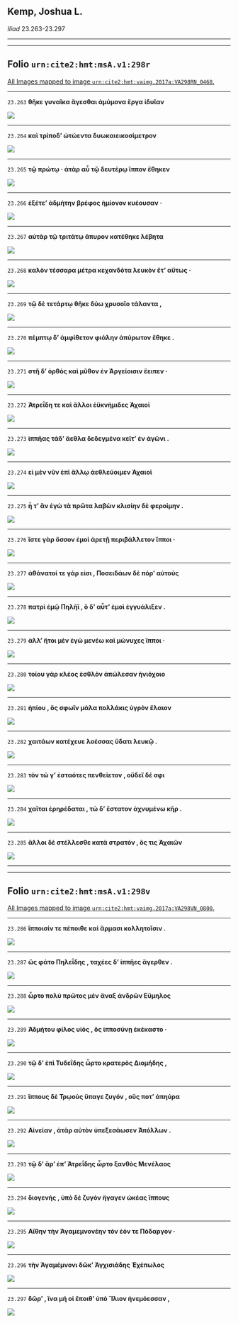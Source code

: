 ## Kemp, Joshua L.

*Iliad* 23.263-23.297

---

---

## **Folio `urn:cite2:hmt:msA.v1:298r`**



[All Images mapped to image `urn:cite2:hmt:vaimg.2017a:VA298RN_0468`.](http://www.homermultitext.org/ict2/index.html?urn=urn:cite2:hmt:vaimg.2017a:VA298RN_0468@0.2178,0.2427,0.4246,0.02254&urn=urn:cite2:hmt:vaimg.2017a:VA298RN_0468@0.2194,0.2609,0.4246,0.02254&urn=urn:cite2:hmt:vaimg.2017a:VA298RN_0468@0.2168,0.2784,0.4246,0.02254&urn=urn:cite2:hmt:vaimg.2017a:VA298RN_0468@0.2148,0.2979,0.4246,0.02254&urn=urn:cite2:hmt:vaimg.2017a:VA298RN_0468@0.2163,0.3174,0.4246,0.02254&urn=urn:cite2:hmt:vaimg.2017a:VA298RN_0468@0.2200,0.3365,0.4200,0.02254&urn=urn:cite2:hmt:vaimg.2017a:VA298RN_0468@0.2172,0.3550,0.4200,0.02254&urn=urn:cite2:hmt:vaimg.2017a:VA298RN_0468@0.2213,0.3722,0.4200,0.02254&urn=urn:cite2:hmt:vaimg.2017a:VA298RN_0468@0.2249,0.3920,0.4016,0.02254&urn=urn:cite2:hmt:vaimg.2017a:VA298RN_0468@0.2183,0.4134,0.4016,0.02144&urn=urn:cite2:hmt:vaimg.2017a:VA298RN_0468@0.2235,0.4332,0.4016,0.02144&urn=urn:cite2:hmt:vaimg.2017a:VA298RN_0468@0.2214,0.4506,0.3528,0.02144&urn=urn:cite2:hmt:vaimg.2017a:VA298RN_0468@0.2150,0.4672,0.4379,0.02434&urn=urn:cite2:hmt:vaimg.2017a:VA298RN_0468@0.2168,0.4867,0.4031,0.02075&urn=urn:cite2:hmt:vaimg.2017a:VA298RN_0468@0.2168,0.5039,0.4031,0.02573&urn=urn:cite2:hmt:vaimg.2017a:VA298RN_0468@0.2132,0.5237,0.4211,0.02351&urn=urn:cite2:hmt:vaimg.2017a:VA298RN_0468@0.2132,0.5432,0.3983,0.02310&urn=urn:cite2:hmt:vaimg.2017a:VA298RN_0468@0.2132,0.5638,0.3983,0.02296&urn=urn:cite2:hmt:vaimg.2017a:VA298RN_0468@0.2225,0.5815,0.4042,0.02697&urn=urn:cite2:hmt:vaimg.2017a:VA298RN_0468@0.2074,0.5994,0.4042,0.02697&urn=urn:cite2:hmt:vaimg.2017a:VA298RN_0468@0.2146,0.6235,0.3705,0.02102&urn=urn:cite2:hmt:vaimg.2017a:VA298RN_0468@0.2089,0.6351,0.4403,0.02614&urn=urn:cite2:hmt:vaimg.2017a:VA298RN_0468@0.2067,0.6585,0.4173,0.02061)

---- 

 `23.263`  **θῆκε γυναῖκα ἄγεσθαι ἀμύμονα ἔργα ἰδυῖαν** 

 <a href="http://www.homermultitext.org/ict2/index.html?urn=urn:cite2:hmt:vaimg.2017a:VA298RN_0468@0.2178,0.2427,0.4246,0.02254"><img src="http://beta.hpcc.uh.edu/scs/image/500/500/urn:cite2:hmt:vaimg.2017a:VA298RN_0468@0.2178,0.2427,0.4246,0.02254"/></a> 

---- 

 `23.264`  **καὶ τρίποδʼ ὠτώεντα δυωκαιεικοσίμετρον** 

 <a href="http://www.homermultitext.org/ict2/index.html?urn=urn:cite2:hmt:vaimg.2017a:VA298RN_0468@0.2194,0.2609,0.4246,0.02254"><img src="http://beta.hpcc.uh.edu/scs/image/500/500/urn:cite2:hmt:vaimg.2017a:VA298RN_0468@0.2194,0.2609,0.4246,0.02254"/></a> 

---- 

 `23.265`  **τῷ πρώτῳ · ἀτὰρ αὖ τῷ δευτέρῳ ἵππον ἔθηκεν** 

 <a href="http://www.homermultitext.org/ict2/index.html?urn=urn:cite2:hmt:vaimg.2017a:VA298RN_0468@0.2168,0.2784,0.4246,0.02254"><img src="http://beta.hpcc.uh.edu/scs/image/500/500/urn:cite2:hmt:vaimg.2017a:VA298RN_0468@0.2168,0.2784,0.4246,0.02254"/></a> 

---- 

 `23.266`  **ἑξέτεʼ ἀδμήτην βρέφος ἡμίονον κυέουσαν ·** 

 <a href="http://www.homermultitext.org/ict2/index.html?urn=urn:cite2:hmt:vaimg.2017a:VA298RN_0468@0.2148,0.2979,0.4246,0.02254"><img src="http://beta.hpcc.uh.edu/scs/image/500/500/urn:cite2:hmt:vaimg.2017a:VA298RN_0468@0.2148,0.2979,0.4246,0.02254"/></a> 

---- 

 `23.267`  **αὐτὰρ τῷ τριτάτῳ ἄπυρον κατέθηκε λέβητα** 

 <a href="http://www.homermultitext.org/ict2/index.html?urn=urn:cite2:hmt:vaimg.2017a:VA298RN_0468@0.2163,0.3174,0.4246,0.02254"><img src="http://beta.hpcc.uh.edu/scs/image/500/500/urn:cite2:hmt:vaimg.2017a:VA298RN_0468@0.2163,0.3174,0.4246,0.02254"/></a> 

---- 

 `23.268`  **καλὸν τέσσαρα μέτρα κεχανδότα λευκὸν ἔτʼ αὔτως ·** 

 <a href="http://www.homermultitext.org/ict2/index.html?urn=urn:cite2:hmt:vaimg.2017a:VA298RN_0468@0.2200,0.3365,0.4200,0.02254"><img src="http://beta.hpcc.uh.edu/scs/image/500/500/urn:cite2:hmt:vaimg.2017a:VA298RN_0468@0.2200,0.3365,0.4200,0.02254"/></a> 

---- 

 `23.269`  **τῷ δὲ τετάρτῳ θῆκε δύω χρυσοῖο τάλαντα ,** 

 <a href="http://www.homermultitext.org/ict2/index.html?urn=urn:cite2:hmt:vaimg.2017a:VA298RN_0468@0.2172,0.3550,0.4200,0.02254"><img src="http://beta.hpcc.uh.edu/scs/image/500/500/urn:cite2:hmt:vaimg.2017a:VA298RN_0468@0.2172,0.3550,0.4200,0.02254"/></a> 

---- 

 `23.270`  **πέμπτῳ δʼ ἀμφίθετον φιάλην ἀπύρωτον ἔθηκε .** 

 <a href="http://www.homermultitext.org/ict2/index.html?urn=urn:cite2:hmt:vaimg.2017a:VA298RN_0468@0.2213,0.3722,0.4200,0.02254"><img src="http://beta.hpcc.uh.edu/scs/image/500/500/urn:cite2:hmt:vaimg.2017a:VA298RN_0468@0.2213,0.3722,0.4200,0.02254"/></a> 

---- 

 `23.271`  **στῆ δʼ ὀρθὸς καὶ μῦθον ἐν Ἀργείοισιν ἔειπεν ·** 

 <a href="http://www.homermultitext.org/ict2/index.html?urn=urn:cite2:hmt:vaimg.2017a:VA298RN_0468@0.2249,0.3920,0.4016,0.02254"><img src="http://beta.hpcc.uh.edu/scs/image/500/500/urn:cite2:hmt:vaimg.2017a:VA298RN_0468@0.2249,0.3920,0.4016,0.02254"/></a> 

---- 

 `23.272`  **Ἀτρεΐδη τε καὶ ἄλλοι ἐϋκνήμιδες Ἀχαιοὶ** 

 <a href="http://www.homermultitext.org/ict2/index.html?urn=urn:cite2:hmt:vaimg.2017a:VA298RN_0468@0.2183,0.4134,0.4016,0.02144"><img src="http://beta.hpcc.uh.edu/scs/image/500/500/urn:cite2:hmt:vaimg.2017a:VA298RN_0468@0.2183,0.4134,0.4016,0.02144"/></a> 

---- 

 `23.273`  **ἱππῆας τάδʼ ἄεθλα δεδεγμένα κεῖτʼ ἐν ἀγῶνι .** 

 <a href="http://www.homermultitext.org/ict2/index.html?urn=urn:cite2:hmt:vaimg.2017a:VA298RN_0468@0.2235,0.4332,0.4016,0.02144"><img src="http://beta.hpcc.uh.edu/scs/image/500/500/urn:cite2:hmt:vaimg.2017a:VA298RN_0468@0.2235,0.4332,0.4016,0.02144"/></a> 

---- 

 `23.274`  **εἰ μὲν νῦν ἐπὶ ἄλλῳ ἀεθλεύοιμεν Ἀχαιοὶ** 

 <a href="http://www.homermultitext.org/ict2/index.html?urn=urn:cite2:hmt:vaimg.2017a:VA298RN_0468@0.2214,0.4506,0.3528,0.02144"><img src="http://beta.hpcc.uh.edu/scs/image/500/500/urn:cite2:hmt:vaimg.2017a:VA298RN_0468@0.2214,0.4506,0.3528,0.02144"/></a> 

---- 

 `23.275`  **ἦ τʼ ἂν ἐγὼ τὰ πρῶτα λαβὼν κλισίην δὲ φεροίμην .** 

 <a href="http://www.homermultitext.org/ict2/index.html?urn=urn:cite2:hmt:vaimg.2017a:VA298RN_0468@0.2150,0.4672,0.4379,0.02434"><img src="http://beta.hpcc.uh.edu/scs/image/500/500/urn:cite2:hmt:vaimg.2017a:VA298RN_0468@0.2150,0.4672,0.4379,0.02434"/></a> 

---- 

 `23.276`  **ἴστε γὰρ ὅσσον ἐμοὶ ἀρετῇ περιβάλλετον ἵπποι ·** 

 <a href="http://www.homermultitext.org/ict2/index.html?urn=urn:cite2:hmt:vaimg.2017a:VA298RN_0468@0.2168,0.4867,0.4031,0.02075"><img src="http://beta.hpcc.uh.edu/scs/image/500/500/urn:cite2:hmt:vaimg.2017a:VA298RN_0468@0.2168,0.4867,0.4031,0.02075"/></a> 

---- 

 `23.277`  **ἀθάνατοί τε γάρ εἰσι , Ποσειδάων δὲ πόρʼ αὐτοὺς** 

 <a href="http://www.homermultitext.org/ict2/index.html?urn=urn:cite2:hmt:vaimg.2017a:VA298RN_0468@0.2168,0.5039,0.4031,0.02573"><img src="http://beta.hpcc.uh.edu/scs/image/500/500/urn:cite2:hmt:vaimg.2017a:VA298RN_0468@0.2168,0.5039,0.4031,0.02573"/></a> 

---- 

 `23.278`  **πατρὶ ἐμῷ Πηλῆϊ , ὃ δʼ αὖτʼ ἐμοὶ ἐγγυάλιξεν .** 

 <a href="http://www.homermultitext.org/ict2/index.html?urn=urn:cite2:hmt:vaimg.2017a:VA298RN_0468@0.2132,0.5237,0.4211,0.02351"><img src="http://beta.hpcc.uh.edu/scs/image/500/500/urn:cite2:hmt:vaimg.2017a:VA298RN_0468@0.2132,0.5237,0.4211,0.02351"/></a> 

---- 

 `23.279`  **ἀλλʼ ἤτοι μὲν ἐγὼ μενέω καὶ μώνυχες ἵπποι ·** 

 <a href="http://www.homermultitext.org/ict2/index.html?urn=urn:cite2:hmt:vaimg.2017a:VA298RN_0468@0.2132,0.5432,0.3983,0.02310"><img src="http://beta.hpcc.uh.edu/scs/image/500/500/urn:cite2:hmt:vaimg.2017a:VA298RN_0468@0.2132,0.5432,0.3983,0.02310"/></a> 

---- 

 `23.280`  **τοίου γὰρ κλέος ἐσθλὸν ἀπώλεσαν ἡνιόχοιο** 

 <a href="http://www.homermultitext.org/ict2/index.html?urn=urn:cite2:hmt:vaimg.2017a:VA298RN_0468@0.2132,0.5638,0.3983,0.02296"><img src="http://beta.hpcc.uh.edu/scs/image/500/500/urn:cite2:hmt:vaimg.2017a:VA298RN_0468@0.2132,0.5638,0.3983,0.02296"/></a> 

---- 

 `23.281`  **ἠπίου , ὅς σφωϊν μάλα πολλάκις ὑγρὸν ἔλαιον** 

 <a href="http://www.homermultitext.org/ict2/index.html?urn=urn:cite2:hmt:vaimg.2017a:VA298RN_0468@0.2225,0.5815,0.4042,0.02697"><img src="http://beta.hpcc.uh.edu/scs/image/500/500/urn:cite2:hmt:vaimg.2017a:VA298RN_0468@0.2225,0.5815,0.4042,0.02697"/></a> 

---- 

 `23.282`  **χαιτάων κατέχευε λοέσσας ὕδατι λευκῷ .** 

 <a href="http://www.homermultitext.org/ict2/index.html?urn=urn:cite2:hmt:vaimg.2017a:VA298RN_0468@0.2074,0.5994,0.4042,0.02697"><img src="http://beta.hpcc.uh.edu/scs/image/500/500/urn:cite2:hmt:vaimg.2017a:VA298RN_0468@0.2074,0.5994,0.4042,0.02697"/></a> 

---- 

 `23.283`  **τὸν τώ γʼ ἑσταότες πενθείετον , οὔδεϊ δέ σφι** 

 <a href="http://www.homermultitext.org/ict2/index.html?urn=urn:cite2:hmt:vaimg.2017a:VA298RN_0468@0.2146,0.6235,0.3705,0.02102"><img src="http://beta.hpcc.uh.edu/scs/image/500/500/urn:cite2:hmt:vaimg.2017a:VA298RN_0468@0.2146,0.6235,0.3705,0.02102"/></a> 

---- 

 `23.284`  **χαῖται ἐρηρέδαται , τὼ δʼ ἕστατον ἀχνυμένω κῆρ .** 

 <a href="http://www.homermultitext.org/ict2/index.html?urn=urn:cite2:hmt:vaimg.2017a:VA298RN_0468@0.2089,0.6351,0.4403,0.02614"><img src="http://beta.hpcc.uh.edu/scs/image/500/500/urn:cite2:hmt:vaimg.2017a:VA298RN_0468@0.2089,0.6351,0.4403,0.02614"/></a> 

---- 

 `23.285`  **ἄλλοι δὲ στέλλεσθε κατὰ στρατόν , ὅς τις Ἀχαιῶν** 

 <a href="http://www.homermultitext.org/ict2/index.html?urn=urn:cite2:hmt:vaimg.2017a:VA298RN_0468@0.2067,0.6585,0.4173,0.02061"><img src="http://beta.hpcc.uh.edu/scs/image/500/500/urn:cite2:hmt:vaimg.2017a:VA298RN_0468@0.2067,0.6585,0.4173,0.02061"/></a> 

---

---

## **Folio `urn:cite2:hmt:msA.v1:298v`**



[All Images mapped to image `urn:cite2:hmt:vaimg.2017a:VA298VN_0800`.](http://www.homermultitext.org/ict2/index.html?urn=urn:cite2:hmt:vaimg.2017a:VA298VN_0800@0.4781,0.2448,0.4193,0.02434&urn=urn:cite2:hmt:vaimg.2017a:VA298VN_0800@0.4755,0.2638,0.4193,0.02434&urn=urn:cite2:hmt:vaimg.2017a:VA298VN_0800@0.4761,0.2853,0.4193,0.02434&urn=urn:cite2:hmt:vaimg.2017a:VA298VN_0800@0.4738,0.3011,0.4193,0.02434&urn=urn:cite2:hmt:vaimg.2017a:VA298VN_0800@0.4777,0.3235,0.4193,0.02434&urn=urn:cite2:hmt:vaimg.2017a:VA298VN_0800@0.4788,0.3440,0.4193,0.02434&urn=urn:cite2:hmt:vaimg.2017a:VA298VN_0800@0.4768,0.3615,0.4193,0.02434&urn=urn:cite2:hmt:vaimg.2017a:VA298VN_0800@0.4725,0.3812,0.4193,0.02434&urn=urn:cite2:hmt:vaimg.2017a:VA298VN_0800@0.4746,0.4011,0.4193,0.02434&urn=urn:cite2:hmt:vaimg.2017a:VA298VN_0800@0.4786,0.4180,0.4193,0.02434&urn=urn:cite2:hmt:vaimg.2017a:VA298VN_0800@0.4770,0.4353,0.4193,0.03167&urn=urn:cite2:hmt:vaimg.2017a:VA298VN_0800@0.4751,0.4544,0.4193,0.03167)

---- 

 `23.286`  **ἵπποισίν τε πέποιθε καὶ ἅρμασι κολλητοῖσιν .** 

 <a href="http://www.homermultitext.org/ict2/index.html?urn=urn:cite2:hmt:vaimg.2017a:VA298VN_0800@0.4781,0.2448,0.4193,0.02434"><img src="http://beta.hpcc.uh.edu/scs/image/500/500/urn:cite2:hmt:vaimg.2017a:VA298VN_0800@0.4781,0.2448,0.4193,0.02434"/></a> 

---- 

 `23.287`  **ὣς φάτο Πηλεΐδης , ταχέες δʼ ἱππῆες ἄγερθεν .** 

 <a href="http://www.homermultitext.org/ict2/index.html?urn=urn:cite2:hmt:vaimg.2017a:VA298VN_0800@0.4755,0.2638,0.4193,0.02434"><img src="http://beta.hpcc.uh.edu/scs/image/500/500/urn:cite2:hmt:vaimg.2017a:VA298VN_0800@0.4755,0.2638,0.4193,0.02434"/></a> 

---- 

 `23.288`  **ὦρτο πολὺ πρῶτος μὲν ἄναξ ἀνδρῶν Εὔμηλος** 

 <a href="http://www.homermultitext.org/ict2/index.html?urn=urn:cite2:hmt:vaimg.2017a:VA298VN_0800@0.4761,0.2853,0.4193,0.02434"><img src="http://beta.hpcc.uh.edu/scs/image/500/500/urn:cite2:hmt:vaimg.2017a:VA298VN_0800@0.4761,0.2853,0.4193,0.02434"/></a> 

---- 

 `23.289`  **Ἀδμήτου φίλος υἱός , ὃς ἱπποσύνῃ ἐκέκαστο ·** 

 <a href="http://www.homermultitext.org/ict2/index.html?urn=urn:cite2:hmt:vaimg.2017a:VA298VN_0800@0.4738,0.3011,0.4193,0.02434"><img src="http://beta.hpcc.uh.edu/scs/image/500/500/urn:cite2:hmt:vaimg.2017a:VA298VN_0800@0.4738,0.3011,0.4193,0.02434"/></a> 

---- 

 `23.290`  **τῷ δʼ ἐπὶ Τυδεΐδης ὦρτο κρατερὸς Διομήδης ,** 

 <a href="http://www.homermultitext.org/ict2/index.html?urn=urn:cite2:hmt:vaimg.2017a:VA298VN_0800@0.4777,0.3235,0.4193,0.02434"><img src="http://beta.hpcc.uh.edu/scs/image/500/500/urn:cite2:hmt:vaimg.2017a:VA298VN_0800@0.4777,0.3235,0.4193,0.02434"/></a> 

---- 

 `23.291`  **ἵππους δὲ Τρῳοὺς ὕπαγε ζυγόν , οὕς ποτʼ ἀπηύρα** 

 <a href="http://www.homermultitext.org/ict2/index.html?urn=urn:cite2:hmt:vaimg.2017a:VA298VN_0800@0.4788,0.3440,0.4193,0.02434"><img src="http://beta.hpcc.uh.edu/scs/image/500/500/urn:cite2:hmt:vaimg.2017a:VA298VN_0800@0.4788,0.3440,0.4193,0.02434"/></a> 

---- 

 `23.292`  **Αἰνείαν , ἀτὰρ αὐτὸν ὑπεξεσάωσεν Ἀπόλλων .** 

 <a href="http://www.homermultitext.org/ict2/index.html?urn=urn:cite2:hmt:vaimg.2017a:VA298VN_0800@0.4768,0.3615,0.4193,0.02434"><img src="http://beta.hpcc.uh.edu/scs/image/500/500/urn:cite2:hmt:vaimg.2017a:VA298VN_0800@0.4768,0.3615,0.4193,0.02434"/></a> 

---- 

 `23.293`  **τῷ δʼ ἄρʼ ἐπʼ Ἀτρεΐδης ὦρτο ξανθὸς Μενέλαος** 

 <a href="http://www.homermultitext.org/ict2/index.html?urn=urn:cite2:hmt:vaimg.2017a:VA298VN_0800@0.4725,0.3812,0.4193,0.02434"><img src="http://beta.hpcc.uh.edu/scs/image/500/500/urn:cite2:hmt:vaimg.2017a:VA298VN_0800@0.4725,0.3812,0.4193,0.02434"/></a> 

---- 

 `23.294`  **διογενής , ὑπὸ δὲ ζυγὸν ἤγαγεν ὠκέας ἵππους** 

 <a href="http://www.homermultitext.org/ict2/index.html?urn=urn:cite2:hmt:vaimg.2017a:VA298VN_0800@0.4746,0.4011,0.4193,0.02434"><img src="http://beta.hpcc.uh.edu/scs/image/500/500/urn:cite2:hmt:vaimg.2017a:VA298VN_0800@0.4746,0.4011,0.4193,0.02434"/></a> 

---- 

 `23.295`  **Αἴθην τὴν Ἀγαμεμνονέην τὸν ἑόν τε Πόδαργον ·** 

 <a href="http://www.homermultitext.org/ict2/index.html?urn=urn:cite2:hmt:vaimg.2017a:VA298VN_0800@0.4786,0.4180,0.4193,0.02434"><img src="http://beta.hpcc.uh.edu/scs/image/500/500/urn:cite2:hmt:vaimg.2017a:VA298VN_0800@0.4786,0.4180,0.4193,0.02434"/></a> 

---- 

 `23.296`  **τὴν Ἀγαμέμνονι δῶκʼ Ἀγχισιάδης Ἐχέπωλος** 

 <a href="http://www.homermultitext.org/ict2/index.html?urn=urn:cite2:hmt:vaimg.2017a:VA298VN_0800@0.4770,0.4353,0.4193,0.03167"><img src="http://beta.hpcc.uh.edu/scs/image/500/500/urn:cite2:hmt:vaimg.2017a:VA298VN_0800@0.4770,0.4353,0.4193,0.03167"/></a> 

---- 

 `23.297`  **δῶρʼ , ἵνα μή οἱ ἕποιθʼ ὑπὸ Ἴλιον ἠνεμόεσσαν ,** 

 <a href="http://www.homermultitext.org/ict2/index.html?urn=urn:cite2:hmt:vaimg.2017a:VA298VN_0800@0.4751,0.4544,0.4193,0.03167"><img src="http://beta.hpcc.uh.edu/scs/image/500/500/urn:cite2:hmt:vaimg.2017a:VA298VN_0800@0.4751,0.4544,0.4193,0.03167"/></a> 